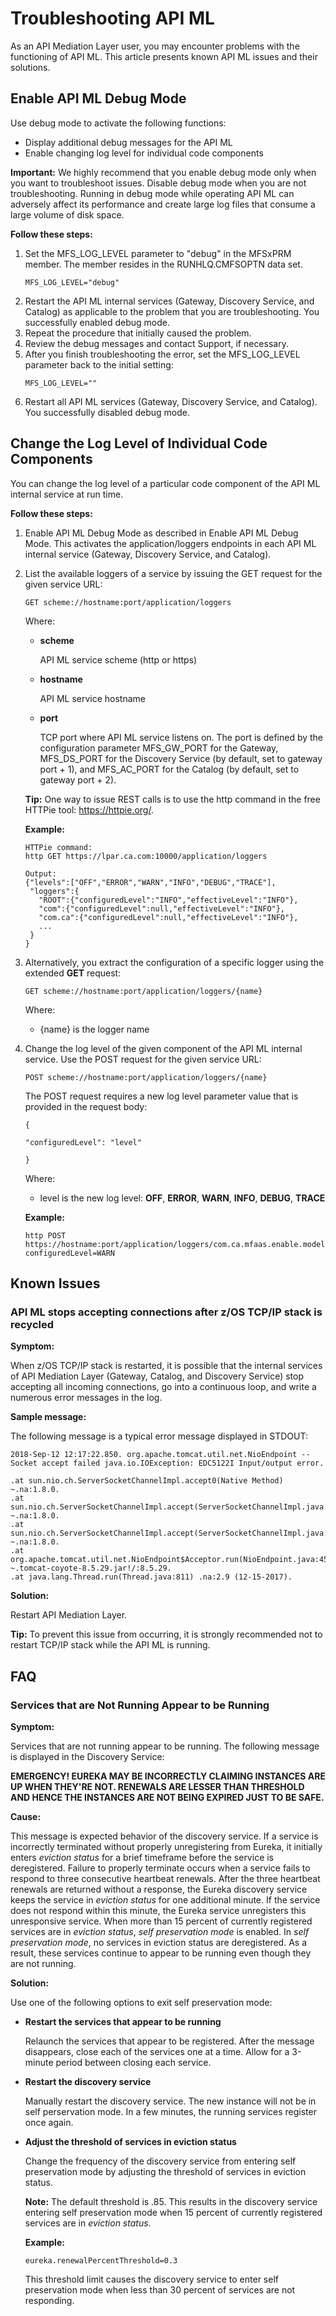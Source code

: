# Troubleshooting API ML

As an API Mediation Layer user, you may encounter problems with the functioning of API ML. This article presents known API ML issues and their solutions.


## Enable API ML Debug Mode

Use debug mode to activate the following functions:

- Display additional debug messages for the API ML 
- Enable changing log level for individual code components
    
**Important:** We highly recommend that you enable debug mode only when you want to troubleshoot issues.
Disable debug mode when you are not troubleshooting. Running in debug mode while operating API ML can adversely affect
its performance and create large log files that consume a large volume of disk space.

**Follow these steps:**

1. Set the MFS_LOG_LEVEL parameter to "debug" in the MFSxPRM member. The member resides in the RUNHLQ.CMFSOPTN data set.
    ```
    MFS_LOG_LEVEL="debug"
    ```
2. Restart the API ML internal services (Gateway, Discovery Service, and Catalog) as applicable to the problem that you are troubleshooting.
You successfully enabled debug mode.
3. Repeat the procedure that initially caused the problem.
4. Review the debug messages and contact Support, if necessary.
5. After you finish troubleshooting the error, set the MFS_LOG_LEVEL parameter back to the initial setting:
    ```
    MFS_LOG_LEVEL=""
    ```
6. Restart all API ML services (Gateway, Discovery Service, and Catalog).
You successfully disabled debug mode.

## Change the Log Level of Individual Code Components

You can change the log level of a particular code component of the API ML internal service at run time.

**Follow these steps:**

1. Enable API ML Debug Mode as described in Enable API ML Debug Mode.
This activates the application/loggers endpoints in each API ML internal service (Gateway, Discovery Service, and Catalog).
2. List the available loggers of a service by issuing the GET request for the given service URL:

    ```
    GET scheme://hostname:port/application/loggers
    ```
    
    Where:
    - **scheme**
    
        API ML service scheme (http or https)
    
    - **hostname**
    
        API ML service hostname
    
    - **port**
    
        TCP port where API ML service listens on. The port is defined by the configuration parameter MFS_GW_PORT for the Gateway,
    MFS_DS_PORT for the Discovery Service (by default, set to gateway port + 1), and MFS_AC_PORT for the Catalog 
    (by default, set to gateway port + 2).
    
    **Tip:** One way to issue REST calls is to use the http command in the free HTTPie tool: https://httpie.org/.
    
    **Example:**
 
    ```
    HTTPie command:
    http GET https://lpar.ca.com:10000/application/loggers

    Output:
    {"levels":["OFF","ERROR","WARN","INFO","DEBUG","TRACE"],
     "loggers":{
       "ROOT":{"configuredLevel":"INFO","effectiveLevel":"INFO"},
       "com":{"configuredLevel":null,"effectiveLevel":"INFO"},
       "com.ca":{"configuredLevel":null,"effectiveLevel":"INFO"},
       ...
     }
    }
    ```
 
3. Alternatively, you extract the configuration of a specific logger using the extended **GET** request:

    ```
    GET scheme://hostname:port/application/loggers/{name}
    ```
    Where:

    - {name} is the logger name
    
4. Change the log level of the given component of the API ML internal service. Use the POST request for the given service URL:

    ```
    POST scheme://hostname:port/application/loggers/{name}
    ```
    The POST request requires a new log level parameter value that is provided in the request body:
    ```
    {

    "configuredLevel": "level"

    }
    ```
    Where:

    - level is the new log level: **OFF**, **ERROR**, **WARN**, **INFO**, **DEBUG**, **TRACE**
    
    **Example:**

    ```
    http POST https://hostname:port/application/loggers/com.ca.mfaas.enable.model configuredLevel=WARN
    ```


## Known Issues 

### API ML stops accepting connections after z/OS TCP/IP stack is recycled

**Symptom:**

When z/OS TCP/IP stack is restarted, it is possible that the internal services of API Mediation Layer 
(Gateway, Catalog, and Discovery Service) stop accepting all incoming connections, go into a continuous loop, 
and write a numerous error messages in the log.

**Sample message:**

The following message is a typical error message displayed in STDOUT:

```
2018-Sep-12 12:17:22.850. org.apache.tomcat.util.net.NioEndpoint -- Socket accept failed java.io.IOException: EDC5122I Input/output error. 

.at sun.nio.ch.ServerSocketChannelImpl.accept0(Native Method) ~.na:1.8.0.
.at sun.nio.ch.ServerSocketChannelImpl.accept(ServerSocketChannelImpl.java:478) ~.na:1.8.0.
.at sun.nio.ch.ServerSocketChannelImpl.accept(ServerSocketChannelImpl.java:287) ~.na:1.8.0.
.at org.apache.tomcat.util.net.NioEndpoint$Acceptor.run(NioEndpoint.java:455) ~.tomcat-coyote-8.5.29.jar!/:8.5.29. 
.at java.lang.Thread.run(Thread.java:811) .na:2.9 (12-15-2017).
```
**Solution:**

Restart API Mediation Layer. 

**Tip:**  To prevent this issue from occurring, it is strongly recommended not to restart TCP/IP stack while the API ML is running.


## FAQ 

### Services that are Not Running Appear to be Running

**Symptom:**

Services that are not running appear to be running. The following message is displayed in the Discovery Service:

   **EMERGENCY! EUREKA MAY BE INCORRECTLY CLAIMING INSTANCES ARE UP WHEN THEY'RE NOT. RENEWALS ARE LESSER THAN THRESHOLD AND HENCE THE INSTANCES ARE NOT BEING EXPIRED JUST TO BE SAFE.**
    
**Cause:**

This message is expected behavior of the discovery service. If a service is incorrectly terminated without properly unregistering from Eureka, it initially enters _eviction status_ for a brief timeframe before the service is deregistered. Failure to properly terminate occurs when a service fails to respond to three consecutive heartbeat renewals. After the three heartbeat renewals are returned without a response, the Eureka discovery service keeps the service in _eviction status_ for one additional minute. If the service does not respond within this minute, the Eureka service unregisters this unresponsive service. When more than 15 percent of currently registered services are in _eviction status_, _self preservation mode_ is enabled. In _self preservation mode_, no services in eviction status are deregistered. As a result, these services continue to appear to be running even though they are not running.

**Solution:**

Use one of the following options to exit self preservation mode:

   - **Restart the services that appear to be running**
    
     Relaunch the services that appear to be registered. After the message disappears, close each of the services one at a time. Allow for a 3-minute period between closing each service.

   - **Restart the discovery service**
    
     Manually restart the discovery service. The new instance will not be in self perservation mode. In a few minutes, the running services register once again.

   - **Adjust the threshold of services in eviction status**
   
     Change the frequency of the discovery service from entering self preservation mode by adjusting the threshold of services in eviction status. 

       **Note:** The default threshold is .85. This results in the discovery service entering self preservation mode when 15 percent of currently registered services are in _eviction status_.
       
       **Example:**
   
       ```
       eureka.renewalPercentThreshold=0.3
       ```
   
       This threshold limit causes the discovery service to enter self preservation mode when less than 30 percent of services are not responding.
   
   
